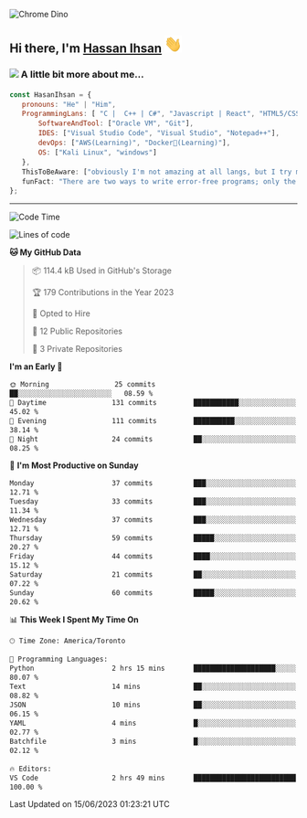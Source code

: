  <!--
**HasanIhsan/HasanIhsan** is a ✨ _special_ ✨ repository because its `README.md` (this file) appears on your GitHub profile.
-->

![Chrome Dino](https://mir-s3-cdn-cf.behance.net/project_modules/max_1200/4ff07986208593.5d9a654e92f36.gif)


<h2 align="left">Hi there, I'm <a href="https://www.linkedin.com/in/hassan-ihsan-045b11231/" target="_blank" rel="noopener noreferrer">Hassan Ihsan</a> <img src="https://raw.githubusercontent.com/ABSphreak/ABSphreak/master/gifs/Hi.gif" height="30" />
 
 
 ### <img src="https://media.giphy.com/media/VgCDAzcKvsR6OM0uWg/giphy.gif" width="50"> A little bit more about me...  
 
 ```javascript
const HasanIhsan = {
    pronouns: "He" | "Him",
    ProgrammingLans: [ "C |  C++ | C#", "Javascript | React", "HTML5/CSS", "JSON", "Java"],
        SoftwareAndTool: ["Oracle VM", "Git"],
        IDES: ["Visual Studio Code", "Visual Studio", "Notepad++"],
        devOps: ["AWS(Learning)", "Docker🐳(Learning)"], 
        OS: ["Kali Linux", "windows"]
    },
    ThisToBeAware: ["obviously I'm not amazing at all langs, but I try my best not to go rusty"], 
    funFact: "There are two ways to write error-free programs; only the third one works"
};
```
 
 --- 

<!--START_SECTION:waka-->
![Code Time](http://img.shields.io/badge/Code%20Time-191%20hrs%2039%20mins-blue)

![Lines of code](https://img.shields.io/badge/From%20Hello%20World%20I%27ve%20Written-477.8%20thousand%20lines%20of%20code-blue)

**🐱 My GitHub Data** 

> 📦 114.4 kB Used in GitHub's Storage 
 > 
> 🏆 179 Contributions in the Year 2023
 > 
> 💼 Opted to Hire
 > 
> 📜 12 Public Repositories 
 > 
> 🔑 3 Private Repositories 
 > 
**I'm an Early 🐤** 

```text
🌞 Morning                25 commits          ██░░░░░░░░░░░░░░░░░░░░░░░   08.59 % 
🌆 Daytime                131 commits         ███████████░░░░░░░░░░░░░░   45.02 % 
🌃 Evening                111 commits         ██████████░░░░░░░░░░░░░░░   38.14 % 
🌙 Night                  24 commits          ██░░░░░░░░░░░░░░░░░░░░░░░   08.25 % 
```
📅 **I'm Most Productive on Sunday** 

```text
Monday                   37 commits          ███░░░░░░░░░░░░░░░░░░░░░░   12.71 % 
Tuesday                  33 commits          ███░░░░░░░░░░░░░░░░░░░░░░   11.34 % 
Wednesday                37 commits          ███░░░░░░░░░░░░░░░░░░░░░░   12.71 % 
Thursday                 59 commits          █████░░░░░░░░░░░░░░░░░░░░   20.27 % 
Friday                   44 commits          ████░░░░░░░░░░░░░░░░░░░░░   15.12 % 
Saturday                 21 commits          ██░░░░░░░░░░░░░░░░░░░░░░░   07.22 % 
Sunday                   60 commits          █████░░░░░░░░░░░░░░░░░░░░   20.62 % 
```


📊 **This Week I Spent My Time On** 

```text
🕑︎ Time Zone: America/Toronto

💬 Programming Languages: 
Python                   2 hrs 15 mins       ████████████████████░░░░░   80.07 % 
Text                     14 mins             ██░░░░░░░░░░░░░░░░░░░░░░░   08.82 % 
JSON                     10 mins             ██░░░░░░░░░░░░░░░░░░░░░░░   06.15 % 
YAML                     4 mins              █░░░░░░░░░░░░░░░░░░░░░░░░   02.77 % 
Batchfile                3 mins              █░░░░░░░░░░░░░░░░░░░░░░░░   02.12 % 

🔥 Editors: 
VS Code                  2 hrs 49 mins       █████████████████████████   100.00 % 
```


 Last Updated on 15/06/2023 01:23:21 UTC
<!--END_SECTION:waka-->
 
 
